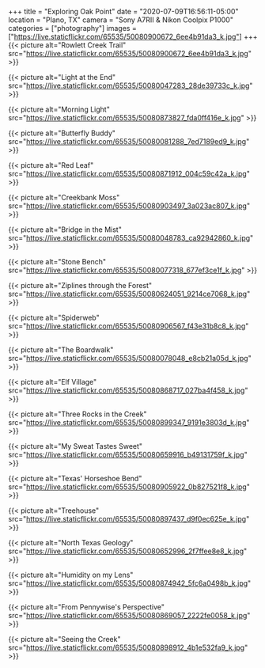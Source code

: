 +++
title = "Exploring Oak Point"
date = "2020-07-09T16:56:11-05:00"
location = "Plano, TX"
camera = "Sony A7RII & Nikon Coolpix P1000"
categories = ["photography"]
images = ["https://live.staticflickr.com/65535/50080900672_6ee4b91da3_k.jpg"]
+++
{{< picture alt="Rowlett Creek Trail" src="https://live.staticflickr.com/65535/50080900672_6ee4b91da3_k.jpg" >}}
<!--more-->

{{< picture alt="Light at the End" src="https://live.staticflickr.com/65535/50080047283_28de39733c_k.jpg" >}}

{{< picture alt="Morning Light" src="https://live.staticflickr.com/65535/50080873827_fda0ff416e_k.jpg" >}}

{{< picture alt="Butterfly Buddy" src="https://live.staticflickr.com/65535/50080081288_7ed7189ed9_k.jpg" >}}

{{< picture alt="Red Leaf" src="https://live.staticflickr.com/65535/50080871912_004c59c42a_k.jpg" >}}

{{< picture alt="Creekbank Moss" src="https://live.staticflickr.com/65535/50080903497_3a023ac807_k.jpg" >}}

{{< picture alt="Bridge in the Mist" src="https://live.staticflickr.com/65535/50080048783_ca92942860_k.jpg" >}}

{{< picture alt="Stone Bench" src="https://live.staticflickr.com/65535/50080077318_677ef3ce1f_k.jpg" >}}

{{< picture alt="Ziplines through the Forest" src="https://live.staticflickr.com/65535/50080624051_9214ce7068_k.jpg" >}}

{{< picture alt="Spiderweb" src="https://live.staticflickr.com/65535/50080906567_f43e31b8c8_k.jpg" >}}

{{< picture alt="The Boardwalk" src="https://live.staticflickr.com/65535/50080078048_e8cb21a05d_k.jpg" >}}

{{< picture alt="Elf Village" src="https://live.staticflickr.com/65535/50080868717_027ba4f458_k.jpg" >}}

{{< picture alt="Three Rocks in the Creek" src="https://live.staticflickr.com/65535/50080899347_9191e3803d_k.jpg" >}}

{{< picture alt="My Sweat Tastes Sweet" src="https://live.staticflickr.com/65535/50080659916_b49131759f_k.jpg" >}}

{{< picture alt="Texas' Horseshoe Bend" src="https://live.staticflickr.com/65535/50080905922_0b827521f8_k.jpg" >}}

{{< picture alt="Treehouse" src="https://live.staticflickr.com/65535/50080897437_d9f0ec625e_k.jpg" >}}

{{< picture alt="North Texas Geology" src="https://live.staticflickr.com/65535/50080652996_2f7ffee8e8_k.jpg" >}}

{{< picture alt="Humidity on my Lens" src="https://live.staticflickr.com/65535/50080874942_5fc6a0498b_k.jpg" >}}

{{< picture alt="From Pennywise's Perspective" src="https://live.staticflickr.com/65535/50080869057_2222fe0058_k.jpg" >}}

{{< picture alt="Seeing the Creek" src="https://live.staticflickr.com/65535/50080898912_4b1e532fa9_k.jpg" >}}
